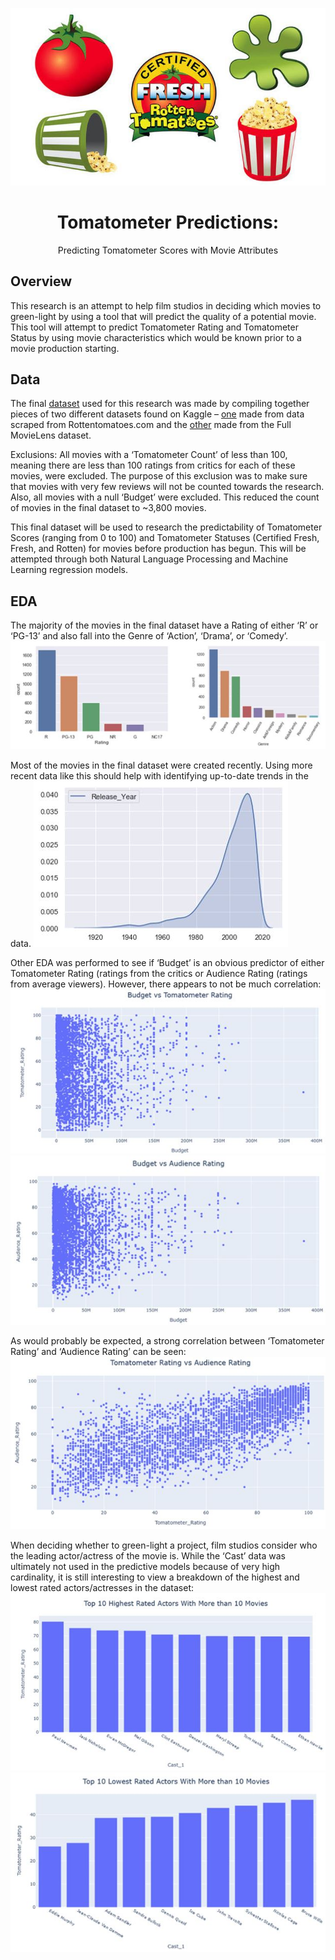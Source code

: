 
<!-- HEADER -->
![Header Image](images/RT%20image.jpg)

<p align="center">
  <h1 align="center">Tomatometer Predictions:</h1>
  <p align="center">
     Predicting Tomatometer Scores with Movie Attributes
</p>

 ## Overview
This research is an attempt to help film studios in deciding which movies to green-light by using a tool that will predict the quality of a potential movie.  This tool will attempt to predict Tomatometer Rating and Tomatometer Status by using movie characteristics which would be known prior to a movie production starting.

## Data
 The final [dataset](datasets/movie_dataset.csv) used for this research was made by compiling together pieces of two different datasets found on Kaggle – [one](datasets/all_movie.csv) made from data scraped from Rottentomatoes.com and the [other](datasets/movie_metadata.csv) made from the Full MovieLens dataset.  
 
 Exclusions: All movies with a ‘Tomatometer Count’ of less than 100, meaning there are less than 100 ratings from critics for each of these movies, were excluded.  The purpose of this exclusion was to make sure that movies with very few reviews will not be counted towards the research.  Also, all movies with a null ‘Budget’ were excluded.  This reduced the count of movies in the final dataset to ~3,800 movies. 

 This final dataset will be used to research the predictability of Tomatometer Scores (ranging from 0 to 100) and Tomatometer Statuses (Certified Fresh, Fresh, and Rotten) for movies before production has begun.  This will be attempted through both Natural Language Processing and Machine Learning regression models.

 ## EDA
 The majority of the movies in the final dataset have a Rating of either ‘R’ or ‘PG-13’ and also fall into the Genre of ‘Action’, ‘Drama’, or ‘Comedy’.
 ![](images/Ratings_Genre.JPG)

 Most of the movies in the final dataset were created recently.  Using more recent data like this should help with identifying up-to-date trends in the data.
![](images/Release_Year.JPG)


Other EDA was performed to see if ‘Budget’ is an obvious predictor of either Tomatometer Rating (ratings from the critics or Audience Rating (ratings from average viewers).  However, there appears to not be much correlation:
![](images/Budget_vs_Tomatometer_rating.JPG)
![](images/Budget_vs_Audience_rating.JPG)


As would probably be expected, a strong correlation between ‘Tomatometer Rating’ and ‘Audience Rating’ can be seen:
![](images/Tomatometer_Rating_vs_Audience_rating.JPG)


When deciding whether to green-light a project, film studios consider who the leading actor/actress of the movie is.  While the ‘Cast’ data was ultimately not used in the predictive models because of very high cardinality, it is still interesting to view a breakdown of the highest and lowest rated actors/actresses in the dataset:
![](images/Top_10_highest.JPG)
![](images/Top_10_lowest.JPG)

